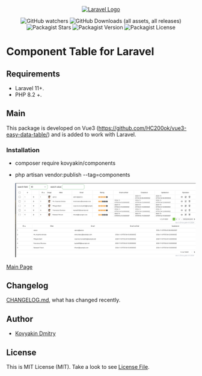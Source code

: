 

<p align="center"><a href="https://laravel.com" target="_blank"><img src="https://raw.githubusercontent.com/laravel/art/master/logo-lockup/5%20SVG/2%20CMYK/1%20Full%20Color/laravel-logolockup-cmyk-red.svg" width="400" alt="Laravel Logo"></a></p>

<p align="center">

<div style="text-align: center;">

![GitHub watchers](https://img.shields.io/github/watchers/kovyakin/components)
![GitHub Downloads (all assets, all releases)](https://img.shields.io/github/downloads/kovyakin/components)
![Packagist Stars](https://img.shields.io/packagist/stars/kovyakin/components)
![Packagist Version](https://img.shields.io/packagist/v/kovyakin/components)
![Packagist License](https://img.shields.io/packagist/l/kovyakin/components)

</div>

# Component Table for Laravel

## Requirements
- Laravel 11+.
- PHP 8.2 +.

## Main
This package is developed on Vue3 (https://github.com/HC200ok/vue3-easy-data-table/)
and is added to work with Laravel.

### Installation

- composer require kovyakin/components

- php artisan vendor:publish --tag=components

  <img src="https://github.com/kovyakin/components/blob/master/docs/images/1.png" alt="image">
 
[Main Page](https://github.com/kovyakin/components/wiki)

## Changelog

 [CHANGELOG.md](CHANGELOG.md), what has changed recently.

## Author

- [Kovyakin Dmitry](https://github.com/kovyakin)

## License

This is MIT License (MIT). Take a look to see [License File](LICENSE.md).



